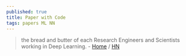 ```yaml
---
published: true
title: Paper with Code
tags: papers ML NN
---
```

> the bread and butter of each Research Engineers and Scientists working in Deep Learning. - [Home](https://paperswithcode.com/) / [HN](https://news.ycombinator.com/item?id=29688214)
